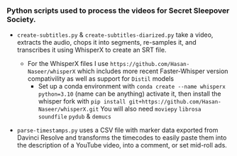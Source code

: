 ### Python scripts used to process the videos for Secret Sleepover Society.

- `create-subtitles.py` & `create-subtitles-diarized.py` take a video, extracts the audio, chops it into segments, re-samples it, and transcribes it using WhisperX to create an SRT file.

    - For the WhisperX files I use `https://github.com/Hasan-Naseer/whisperX` which includes more recent Faster-Whisper version compativility as well as support for `Distil` models 
        - Set up a conda environment with `conda create --name whisperx python=3.10` (name can be anything) activate it, then install the whisper fork with `pip install git+https://github.com/Hasan-Naseer/whisperX.git` 
        You will also need `moviepy` `librosa` `soundfile` `pydub` & `demucs`

- `parse-timestamps.py` uses a CSV file with marker data exported from Davinci Resolve and transforms the timecodes to easily paste them into the description of a YouTube video, into a comment, or set mid-roll ads.



